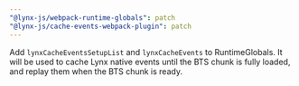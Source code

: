 ```yaml
---
"@lynx-js/webpack-runtime-globals": patch
"@lynx-js/cache-events-webpack-plugin": patch
---
```


Add `lynxCacheEventsSetupList` and `lynxCacheEvents` to RuntimeGlobals. It will be used to cache Lynx native events until the BTS chunk is fully loaded, and replay them when the BTS chunk is ready.

